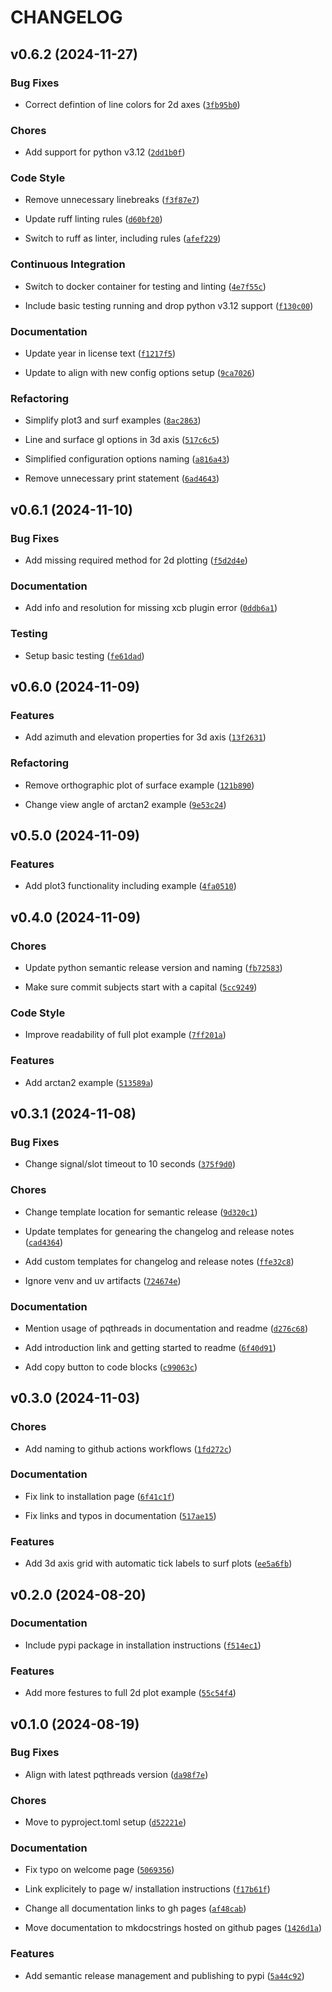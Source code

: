 # CHANGELOG

## v0.6.2 (2024-11-27)

### Bug Fixes

* Correct defintion of line colors for 2d axes ([`3fb95b0`](https://github.com/swvanbuuren/mlpyqtgraph/commit/3fb95b0149b11d38c4caca9ad533ecf9782cda8e))

### Chores

* Add support for python v3.12 ([`2dd1b0f`](https://github.com/swvanbuuren/mlpyqtgraph/commit/2dd1b0f96dbca0e6977801d6fae4a362b399444a))

### Code Style

* Remove unnecessary linebreaks ([`f3f87e7`](https://github.com/swvanbuuren/mlpyqtgraph/commit/f3f87e7078e1f880272fbf3fa7c690b51b6f5683))

* Update ruff linting rules ([`d60bf20`](https://github.com/swvanbuuren/mlpyqtgraph/commit/d60bf20cb6e02ef1099e5fc0e1e58d7c0c221ff4))

* Switch to ruff as linter, including rules ([`afef229`](https://github.com/swvanbuuren/mlpyqtgraph/commit/afef22983ab59225dbfd782d09055bae844f49a1))

### Continuous Integration

* Switch to docker container for testing and linting ([`4e7f55c`](https://github.com/swvanbuuren/mlpyqtgraph/commit/4e7f55c76aea821bb5fe8242a1ac2161aca106cf))

* Include basic testing running and drop python v3.12 support ([`f130c00`](https://github.com/swvanbuuren/mlpyqtgraph/commit/f130c004f24c3db23ccdaf8b4a1041d70a19360b))

### Documentation

* Update year in license text ([`f1217f5`](https://github.com/swvanbuuren/mlpyqtgraph/commit/f1217f5f344cda236fb7a6662a5f10294fea4400))

* Update to align with new config options setup ([`9ca7026`](https://github.com/swvanbuuren/mlpyqtgraph/commit/9ca7026cf09e8c97d4d9543aa52a3ec5fb396ac3))

### Refactoring

* Simplify plot3 and surf examples ([`8ac2863`](https://github.com/swvanbuuren/mlpyqtgraph/commit/8ac2863ea1f809a7a9d8ab0abf7e693fbbd4ae6f))

* Line and surface gl options in 3d axis ([`517c6c5`](https://github.com/swvanbuuren/mlpyqtgraph/commit/517c6c5968ec50bd5042f702d26fe685f2694297))

* Simplified configuration options naming ([`a816a43`](https://github.com/swvanbuuren/mlpyqtgraph/commit/a816a43bf0e3d97a1b0eef896ea6c43bf96970d9))

* Remove unnecessary print statement ([`6ad4643`](https://github.com/swvanbuuren/mlpyqtgraph/commit/6ad46436fa4fd68e146ee9f82999017f8ec65c53))
## v0.6.1 (2024-11-10)

### Bug Fixes

* Add missing required method for 2d plotting ([`f5d2d4e`](https://github.com/swvanbuuren/mlpyqtgraph/commit/f5d2d4e4b49a1598cfff77e2c1b9f5a180d9884f))

### Documentation

* Add info and resolution for missing xcb plugin error ([`0ddb6a1`](https://github.com/swvanbuuren/mlpyqtgraph/commit/0ddb6a1224988e669c3a075de713adb32f22f6c9))

### Testing

* Setup basic testing ([`fe61dad`](https://github.com/swvanbuuren/mlpyqtgraph/commit/fe61dadd0059a5dafc652f28a0f0574c404ebdfe))
## v0.6.0 (2024-11-09)

### Features

* Add azimuth and elevation properties for 3d axis ([`13f2631`](https://github.com/swvanbuuren/mlpyqtgraph/commit/13f263142ea342af6bba738ba764b916e8c4cfef))

### Refactoring

* Remove orthographic plot of surface example ([`121b890`](https://github.com/swvanbuuren/mlpyqtgraph/commit/121b8902a6204113e134ff127efcd52881dbe7d2))

* Change view angle of arctan2 example ([`9e53c24`](https://github.com/swvanbuuren/mlpyqtgraph/commit/9e53c24787455a8a4056ab1401d03438bce1b61e))
## v0.5.0 (2024-11-09)

### Features

* Add plot3 functionality including example ([`4fa0510`](https://github.com/swvanbuuren/mlpyqtgraph/commit/4fa0510e8b3f4362333fda9c7c3b7b64ef8ab7af))
## v0.4.0 (2024-11-09)

### Chores

* Update python semantic release version and naming ([`fb72583`](https://github.com/swvanbuuren/mlpyqtgraph/commit/fb72583459761ee413289f1e077277d7a11383b2))

* Make sure commit subjects start with a capital ([`5cc9249`](https://github.com/swvanbuuren/mlpyqtgraph/commit/5cc92491cff83d8a3302984f89071343c9bd7e5e))

### Code Style

* Improve readability of full plot example ([`7ff201a`](https://github.com/swvanbuuren/mlpyqtgraph/commit/7ff201ac631d4185a69b7ec144a09eb0f7672495))

### Features

* Add arctan2 example ([`513589a`](https://github.com/swvanbuuren/mlpyqtgraph/commit/513589a75ff32b44df9c36d5cb9e57f2ae64aeef))
## v0.3.1 (2024-11-08)

### Bug Fixes

* Change signal/slot timeout to 10 seconds ([`375f9d0`](https://github.com/swvanbuuren/mlpyqtgraph/commit/375f9d0e71b238924d6fa7e7b1e2594b67875dfc))

### Chores

* Change template location for semantic release ([`9d320c1`](https://github.com/swvanbuuren/mlpyqtgraph/commit/9d320c1b0ca7acfd4c39433137fef6063e7ea89a))

* Update templates for genearing the changelog and release notes ([`cad4364`](https://github.com/swvanbuuren/mlpyqtgraph/commit/cad43649c37355ed84e7f0c37e9071e7d9d3e06a))

* Add custom templates for changelog and release notes ([`ffe32c8`](https://github.com/swvanbuuren/mlpyqtgraph/commit/ffe32c8d704d719480de011d996922f0ebae07de))

* Ignore venv and uv artifacts ([`724674e`](https://github.com/swvanbuuren/mlpyqtgraph/commit/724674e9d36c43af1a84889355442cdf4a366c2b))

### Documentation

* Mention usage of pqthreads in documentation and readme ([`d276c68`](https://github.com/swvanbuuren/mlpyqtgraph/commit/d276c689311fdcc53cd2fca286f556753f723352))

* Add introduction link and getting started to readme ([`6f40d91`](https://github.com/swvanbuuren/mlpyqtgraph/commit/6f40d91bb356f7aac637e5d627c9ad574a82635e))

* Add copy button to code blocks ([`c99063c`](https://github.com/swvanbuuren/mlpyqtgraph/commit/c99063c1101721043051ccc1c1e88f0fb95df669))
## v0.3.0 (2024-11-03)

### Chores

* Add naming to github actions workflows ([`1fd272c`](https://github.com/swvanbuuren/mlpyqtgraph/commit/1fd272c647f92c539ca020e84e7ea2bcf62e23c6))

### Documentation

* Fix link to installation page ([`6f41c1f`](https://github.com/swvanbuuren/mlpyqtgraph/commit/6f41c1f7f5ca2cf7a2c39bb36e5038f25ae814bc))

* Fix links and typos in documentation ([`517ae15`](https://github.com/swvanbuuren/mlpyqtgraph/commit/517ae154b340cc9ff60cdaeb7be5928e98532609))

### Features

* Add 3d axis grid with automatic tick labels to surf plots ([`ee5a6fb`](https://github.com/swvanbuuren/mlpyqtgraph/commit/ee5a6fbc8423392360c62338c8357ba22f2f9f96))
## v0.2.0 (2024-08-20)

### Documentation

* Include pypi package in installation instructions ([`f514ec1`](https://github.com/swvanbuuren/mlpyqtgraph/commit/f514ec179daa10414a077025876382ab2d03e335))

### Features

* Add more festures to full 2d plot example ([`55c54f4`](https://github.com/swvanbuuren/mlpyqtgraph/commit/55c54f410f34eaf369357edeeb3758301e22efdc))
## v0.1.0 (2024-08-19)

### Bug Fixes

* Align with latest pqthreads version ([`da98f7e`](https://github.com/swvanbuuren/mlpyqtgraph/commit/da98f7e9f18e14cf22f5f0a9369628a02ed6dc3f))

### Chores

* Move to pyproject.toml setup ([`d52221e`](https://github.com/swvanbuuren/mlpyqtgraph/commit/d52221ec07ebc6708653baec8d746acbb4cf684e))

### Documentation

* Fix typo on welcome page ([`5069356`](https://github.com/swvanbuuren/mlpyqtgraph/commit/5069356916a23558427732bf8f1dd9beebaedc69))

* Link explicitely to page w/ installation instructions ([`f17b61f`](https://github.com/swvanbuuren/mlpyqtgraph/commit/f17b61f0ccfa95976ea482eea317e09ec2222cf8))

* Change all documentation links to gh pages ([`af48cab`](https://github.com/swvanbuuren/mlpyqtgraph/commit/af48cabdd4bacb58a572a0a1e55eedc5463717fc))

* Move documentation to mkdocstrings hosted on github pages ([`1426d1a`](https://github.com/swvanbuuren/mlpyqtgraph/commit/1426d1a3ae8cf6e1007b102a02199986d9d80a98))

### Features

* Add semantic release management and publishing to pypi ([`5a44c92`](https://github.com/swvanbuuren/mlpyqtgraph/commit/5a44c9231df5848f7092a3c263075ccad197e82b))
